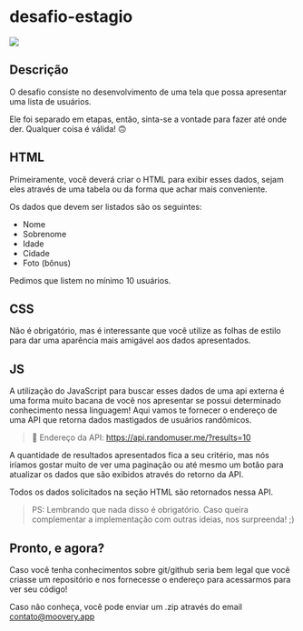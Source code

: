 # desafio-estagio

![](https://moovery.app/img/favicon.png)

## Descrição

O desafio consiste no desenvolvimento de uma tela que possa apresentar uma lista de usuários.

Ele foi separado em etapas, então, sinta-se a vontade para fazer até onde der. Qualquer coisa é válida! 🙃

## HTML
Primeiramente, você deverá criar o HTML para exibir esses dados, sejam eles através de uma tabela ou da forma que achar mais conveniente.

Os dados que devem ser listados são os seguintes:
 - Nome
 - Sobrenome
 - Idade
 - Cidade
 - Foto (bônus)

Pedimos que listem no mínimo 10 usuários.

## CSS
Não é obrigatório, mas é interessante que você utilize as folhas de estilo para dar uma aparência mais amigável aos dados apresentados.

## JS
A utilização do JavaScript para buscar esses dados de uma api externa é uma forma muito bacana de você nos apresentar se possui determinado conhecimento nessa linguagem! Aqui vamos te fornecer o endereço de uma API que retorna dados mastigados de usuários randômicos.

> 📙 Endereço da API: https://api.randomuser.me/?results=10

A quantidade de resultados apresentados fica a seu critério, mas nós iríamos gostar muito de ver uma paginação ou até mesmo um botão para atualizar os dados que são exibidos através do retorno da API.

Todos os dados solicitados na seção HTML são retornados nessa API.

> PS: Lembrando que nada disso é obrigatório. Caso queira complementar a implementação com outras ideias, nos surpreenda! ;)

## Pronto, e agora?

Caso você tenha conhecimentos sobre git/github seria bem legal que você criasse um repositório e nos fornecesse o endereço para acessarmos para ver seu código!

Caso não conheça, você pode enviar um .zip através do email contato@moovery.app
